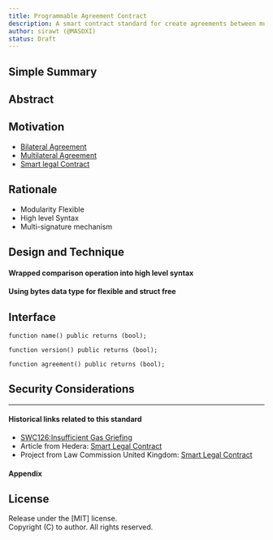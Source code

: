 ```yaml
---
title: Programmable Agreement Contract
description: A smart contract standard for create agreements between multiple parties.
author: sirawt (@MASDXI)
status: Draft
---
```


## Simple Summary

## Abstract

## Motivation

- [Bilateral Agreement](https://www.law.cornell.edu/wex/bilateral_contract)
- [Multilateral Agreement](https://www.law.cornell.edu/wex/multilateral)
- [Smart legal Contract](https://lawcom.gov.uk/project/smart-contracts)

## Rationale

- Modularity Flexible
- High level Syntax
- Multi-signature mechanism

## Design and Technique

#### Wrapped comparison operation into high level syntax

#### Using bytes data type for flexible and struct free

## Interface

``` solidity
function name() public returns (bool);
```

``` solidity
function version() public returns (bool);
```

``` solidity
function agreement() public returns (bool);
```

## Security Considerations

---
#### Historical links related to this standard

- [SWC126:Insufficient Gas Griefing](https://swcregistry.io/docs/SWC-126/)
- Article from Hedera: [Smart Legal Contract](https://hedera.com/learning/smart-contracts/smart-legal-contracts)
- Project from Law Commission United Kingdom: [Smart Legal Contract](https://lawcom.gov.uk/project/smart-contracts)

#### Appendix

## License
Release under the [MIT] license.   
Copyright (C) to author. All rights reserved.